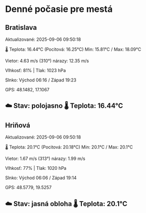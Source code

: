 ﻿# Denné počasie pre mestá

## Bratislava
Aktualizované: 2025-09-06 09:50:18

🌡️ Teplota: 16.44°C 
(Pocitová: 16.25°C)
Min: 15.81°C / Max: 18.09°C

Vietor: 4.63 m/s    (310°) 
nárazy: 12.35 m/s

Vlhkosť: 81% | Tlak: 1023 hPa

Slnko: Východ 06:16 / Západ 19:23

GPS: 48.1482, 17.1067

☁️ Stav: polojasno        🌡️ Teplota: 16.44°C
---

## Hriňová
Aktualizované: 2025-09-06 09:50:18

🌡️ Teplota: 20.1°C 
(Pocitová: 20.18°C)
Min: 20.1°C / Max: 20.1°C

Vietor: 1.67 m/s (313°)
nárazy: 1.99 m/s

Vlhkosť: 77% | Tlak: 1020 hPa

Slnko: Východ 06:06 / Západ 19:14

GPS: 48.5779, 19.5257

☁️ Stav: jasná obloha        🌡️ Teplota: 20.1°C
---
